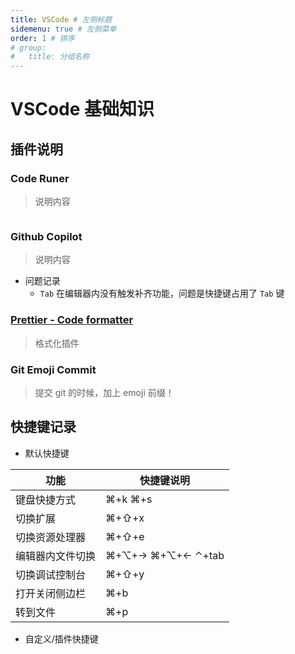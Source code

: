 ```yaml
---
title: VSCode # 左侧标题
sidemenu: true # 左侧菜单
order: 1 # 排序
# group:
#   title: 分组名称
---
```


# VSCode 基础知识

## 插件说明

### Code Runer

> 说明内容

```

```

### Github Copilot

> 说明内容

- 问题记录
  - `Tab` 在编辑器内没有触发补齐功能，问题是快捷键占用了 `Tab` 键

### [Prettier - Code formatter](https://prettier.io/docs/en/options.html)

> 格式化插件


### Git Emoji Commit

> 提交 git 的时候，加上 emoji 前缀！

###

## 快捷键记录

- 默认快捷键

|功能|快捷键说明|
|------|------------|
|键盘快捷方式| ⌘+k ⌘+s |
|切换扩展| ⌘+⇧+x |
|切换资源处理器| ⌘+⇧+e |
|编辑器内文件切换| ⌘+⌥+→  ⌘+⌥+←  ⌃+tab|
|切换调试控制台| ⌘+⇧+y |
|打开关闭侧边栏| ⌘+b |
|转到文件 | ⌘+p |

- 自定义/插件快捷键


